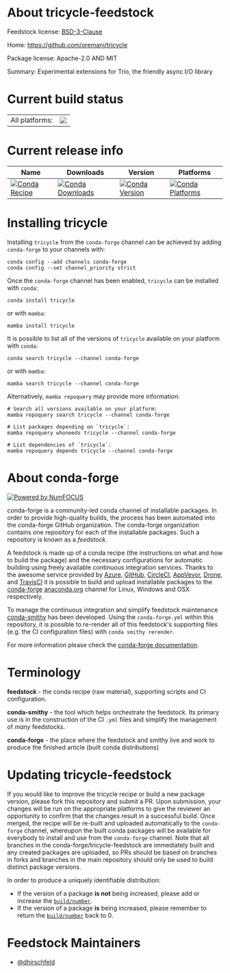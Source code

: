 About tricycle-feedstock
========================

Feedstock license: [BSD-3-Clause](https://github.com/conda-forge/tricycle-feedstock/blob/main/LICENSE.txt)

Home: https://github.com/oremanj/tricycle

Package license: Apache-2.0 AND MIT

Summary: Experimental extensions for Trio, the friendly async I/O library

Current build status
====================


<table><tr><td>All platforms:</td>
    <td>
      <a href="https://dev.azure.com/conda-forge/feedstock-builds/_build/latest?definitionId=19765&branchName=main">
        <img src="https://dev.azure.com/conda-forge/feedstock-builds/_apis/build/status/tricycle-feedstock?branchName=main">
      </a>
    </td>
  </tr>
</table>

Current release info
====================

| Name | Downloads | Version | Platforms |
| --- | --- | --- | --- |
| [![Conda Recipe](https://img.shields.io/badge/recipe-tricycle-green.svg)](https://anaconda.org/conda-forge/tricycle) | [![Conda Downloads](https://img.shields.io/conda/dn/conda-forge/tricycle.svg)](https://anaconda.org/conda-forge/tricycle) | [![Conda Version](https://img.shields.io/conda/vn/conda-forge/tricycle.svg)](https://anaconda.org/conda-forge/tricycle) | [![Conda Platforms](https://img.shields.io/conda/pn/conda-forge/tricycle.svg)](https://anaconda.org/conda-forge/tricycle) |

Installing tricycle
===================

Installing `tricycle` from the `conda-forge` channel can be achieved by adding `conda-forge` to your channels with:

```
conda config --add channels conda-forge
conda config --set channel_priority strict
```

Once the `conda-forge` channel has been enabled, `tricycle` can be installed with `conda`:

```
conda install tricycle
```

or with `mamba`:

```
mamba install tricycle
```

It is possible to list all of the versions of `tricycle` available on your platform with `conda`:

```
conda search tricycle --channel conda-forge
```

or with `mamba`:

```
mamba search tricycle --channel conda-forge
```

Alternatively, `mamba repoquery` may provide more information:

```
# Search all versions available on your platform:
mamba repoquery search tricycle --channel conda-forge

# List packages depending on `tricycle`:
mamba repoquery whoneeds tricycle --channel conda-forge

# List dependencies of `tricycle`:
mamba repoquery depends tricycle --channel conda-forge
```


About conda-forge
=================

[![Powered by
NumFOCUS](https://img.shields.io/badge/powered%20by-NumFOCUS-orange.svg?style=flat&colorA=E1523D&colorB=007D8A)](https://numfocus.org)

conda-forge is a community-led conda channel of installable packages.
In order to provide high-quality builds, the process has been automated into the
conda-forge GitHub organization. The conda-forge organization contains one repository
for each of the installable packages. Such a repository is known as a *feedstock*.

A feedstock is made up of a conda recipe (the instructions on what and how to build
the package) and the necessary configurations for automatic building using freely
available continuous integration services. Thanks to the awesome service provided by
[Azure](https://azure.microsoft.com/en-us/services/devops/), [GitHub](https://github.com/),
[CircleCI](https://circleci.com/), [AppVeyor](https://www.appveyor.com/),
[Drone](https://cloud.drone.io/welcome), and [TravisCI](https://travis-ci.com/)
it is possible to build and upload installable packages to the
[conda-forge](https://anaconda.org/conda-forge) [anaconda.org](https://anaconda.org/)
channel for Linux, Windows and OSX respectively.

To manage the continuous integration and simplify feedstock maintenance
[conda-smithy](https://github.com/conda-forge/conda-smithy) has been developed.
Using the ``conda-forge.yml`` within this repository, it is possible to re-render all of
this feedstock's supporting files (e.g. the CI configuration files) with ``conda smithy rerender``.

For more information please check the [conda-forge documentation](https://conda-forge.org/docs/).

Terminology
===========

**feedstock** - the conda recipe (raw material), supporting scripts and CI configuration.

**conda-smithy** - the tool which helps orchestrate the feedstock.
                   Its primary use is in the construction of the CI ``.yml`` files
                   and simplify the management of *many* feedstocks.

**conda-forge** - the place where the feedstock and smithy live and work to
                  produce the finished article (built conda distributions)


Updating tricycle-feedstock
===========================

If you would like to improve the tricycle recipe or build a new
package version, please fork this repository and submit a PR. Upon submission,
your changes will be run on the appropriate platforms to give the reviewer an
opportunity to confirm that the changes result in a successful build. Once
merged, the recipe will be re-built and uploaded automatically to the
`conda-forge` channel, whereupon the built conda packages will be available for
everybody to install and use from the `conda-forge` channel.
Note that all branches in the conda-forge/tricycle-feedstock are
immediately built and any created packages are uploaded, so PRs should be based
on branches in forks and branches in the main repository should only be used to
build distinct package versions.

In order to produce a uniquely identifiable distribution:
 * If the version of a package **is not** being increased, please add or increase
   the [``build/number``](https://docs.conda.io/projects/conda-build/en/latest/resources/define-metadata.html#build-number-and-string).
 * If the version of a package **is** being increased, please remember to return
   the [``build/number``](https://docs.conda.io/projects/conda-build/en/latest/resources/define-metadata.html#build-number-and-string)
   back to 0.

Feedstock Maintainers
=====================

* [@dhirschfeld](https://github.com/dhirschfeld/)

